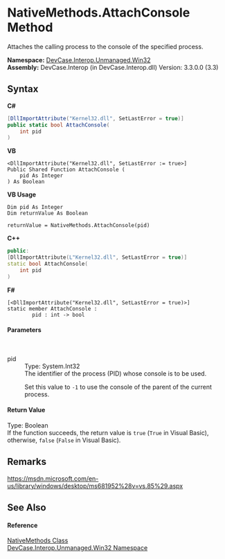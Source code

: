 # NativeMethods.AttachConsole Method 
 

Attaches the calling process to the console of the specified process.

**Namespace:**&nbsp;<a href="N_DevCase_Interop_Unmanaged_Win32">DevCase.Interop.Unmanaged.Win32</a><br />**Assembly:**&nbsp;DevCase.Interop (in DevCase.Interop.dll) Version: 3.3.0.0 (3.3)

## Syntax

**C#**<br />
``` C#
[DllImportAttribute("Kernel32.dll", SetLastError = true)]
public static bool AttachConsole(
	int pid
)
```

**VB**<br />
``` VB
<DllImportAttribute("Kernel32.dll", SetLastError := true>]
Public Shared Function AttachConsole ( 
	pid As Integer
) As Boolean
```

**VB Usage**<br />
``` VB Usage
Dim pid As Integer
Dim returnValue As Boolean

returnValue = NativeMethods.AttachConsole(pid)
```

**C++**<br />
``` C++
public:
[DllImportAttribute(L"Kernel32.dll", SetLastError = true)]
static bool AttachConsole(
	int pid
)
```

**F#**<br />
``` F#
[<DllImportAttribute("Kernel32.dll", SetLastError = true)>]
static member AttachConsole : 
        pid : int -> bool 

```


#### Parameters
&nbsp;<dl><dt>pid</dt><dd>Type: System.Int32<br />The identifier of the process (PID) whose console is to be used. 

 Set this value to `-1` to use the console of the parent of the current process.</dd></dl>

#### Return Value
Type: Boolean<br />If the function succeeds, the return value is `true` (`True` in Visual Basic), otherwise, `false` (`False` in Visual Basic).

## Remarks
<a href="https://msdn.microsoft.com/en-us/library/windows/desktop/ms681952%28v=vs.85%29.aspx" target="_blank">https://msdn.microsoft.com/en-us/library/windows/desktop/ms681952%28v=vs.85%29.aspx</a>

## See Also


#### Reference
<a href="T_DevCase_Interop_Unmanaged_Win32_NativeMethods">NativeMethods Class</a><br /><a href="N_DevCase_Interop_Unmanaged_Win32">DevCase.Interop.Unmanaged.Win32 Namespace</a><br />